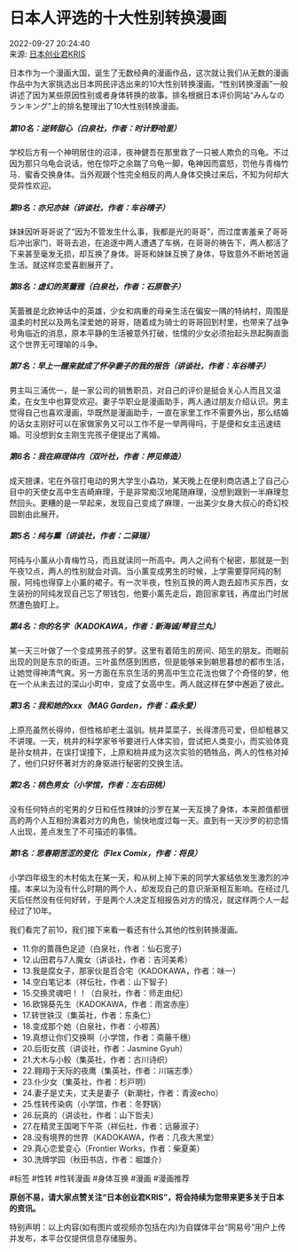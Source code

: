 # 日本人评选的十大性别转换漫画

2022-09-27 20:24:40  
来源: [日本创业君KRIS](https://www.163.com/dy/media/T1646653282061.html)  

日本作为一个漫画大国，诞生了无数经典的漫画作品，这次就让我们从无数的漫画作品中为大家挑选出日本网民评选出来的10大性别转换漫画。“性别转换漫画”一般讲述了因为某些原因性别或者身体转换的故事。排名根据日本评价网站“みんなのランキング”上的排名整理出了10大性别转换漫画。

##### 第10名：逆转甜心（白泉社，作者：时计野哈里）

学校后方有一个神明居住的沼泽，夜神健吾在那里救了一只被人欺负的乌龟。不过因为那只乌龟会说话，他在惊吓之余踹了乌龟一脚，龟神因而震怒，罚他与青梅竹马．蜜香交换身体。当外观跟个性完全相反的两人身体交换过来后，不知为何却大受异性欢迎。

##### 第9名：亦兄亦妹（讲谈社，作者：车谷晴子）

妹妹因听哥哥说了“因为不管发生什么事，我都是光的哥哥”，而过度害羞亲了哥哥后冲出家门，哥哥去追，在追逐中两人遭遇了车祸，在哥哥的祷告下，两人都活了下来甚至毫发无损，却互换了身体。哥哥和妹妹互换了身体，导致意外不断地苦逼生活。就这样恋爱喜剧展开了。

##### 第8名：虚幻的芙蕾雅（白泉社，作者：石原敬子）

芙蕾雅是北欧神话中的英雄，少女和病重的母亲生活在偏安一隅的特纳村，周围是温柔的村民以及两名深爱她的哥哥，随着成为骑士的哥哥回到村里，也带来了战争号角临近的消息，原本平静的生活被意外打破，怯懦的少女必须抬起头昂起胸直面这个世界无可理喻的斗争。

##### 第7名：早上一醒来就成了怀孕妻子的我的报告（讲谈社，作者：车谷晴子）

男主叫三浦优一，是一家公司的销售职员，对自己的评价是挺会关心人而且又温柔，在女生中也算受欢迎。妻子华职业是漫画助手，两人通过朋友介绍认识。男主觉得自己也喜欢漫画，华既然是漫画助手，一直在家里工作不需要外出，那么结婚的话女主刚好可以在家做家务又可以工作不是一举两得吗，于是便和女主迅速结婚。可没想到女主刚生完孩子便提出了离婚。

##### 第6名：我在麻理体内（双叶社，作者：押见修造）

成天翘课，宅在外宿打电动的男大学生小森功，某天晚上在便利商店遇上了自己心目中的天使女高中生吉崎麻理，于是非常痴汉地尾随麻理，没想到跟到一半麻理忽然回头。更糟的是一早起来，发现自己变成了麻理，一出美少女身大叔心的奇幻校园剧由此展开。

##### 第5名：纯与薰（讲谈社，作者：二驿瑞）

阿纯与小薰从小青梅竹马，而且就读同一所高中。两人之间有个秘密，那就是一到午夜12点，两人的性别就会对调。当小薰变成男生的时候，上学需要穿阿纯的制服，阿纯也得穿上小薰的裙子。有一次半夜，性别互换的两人跑去超市买东西，女生装扮的阿纯发现自己忘了带钱包，他要小薰先走后，跑回家拿钱，再度出门时居然遭色狼盯上。

##### 第4名：你的名字（KADOKAWA，作者：新海诚/琴音兰丸）

某一天三叶做了一个变成男孩子的梦。这里有着陌生的房间、陌生的朋友。而眼前出现的则是东京的街道。三叶虽然感到困惑，但是能够来到朝思暮想的都市生活，让她觉得神清气爽。另一方面在东京生活的男高中生立花泷也做了个奇怪的梦，他在一个从未去过的深山小町中，变成了女高中生。两人就这样在梦中邂逅了彼此。

##### 第3名：我和她的xxx（MAG Garden，作者：森永爱）

上原亮虽然长得帅，但性格却老土温驯。桃井菜菜子，长得漂亮可爱，但却粗暴又不讲理。一天，桃井的科学家爷爷要进行人体实验，尝试把人类变小，而实验体竟是孙女桃井，在误打误撞下，上原和桃井成为这次实验的牺牲品，两人的性格对掉了，他们只好怀著对方的身驱进行秘密的交换生活。

##### 第2名：桃色男女（小学馆，作者：左右田桃）

没有任何特点的宅男的夕日和任性辣妹的沙罗在某一天互换了身体，本来颜值都很高的两个人互相扮演着对方的角色，愉快地度过每一天。直到有一天沙罗的初恋情人出现，差点发生了不可描述的事情。

##### 第1名：思春期苦涩的变化（Flex Comix，作者：将良）

小学四年级生的木村佑太在某一天，和从树上掉下来的同学大冢结依发生激烈的冲撞。本来以为没有什么时期的两个人，却发现自己的意识渐渐相互影响。在经过几天后任然没有任何好转，于是两个人决定互相报告对方的情况，就这样两个人一起经过了10年。

我们看完了前10，我们接下来看一看还有什么其他的性别转换漫画。

-   11.你的蔷薇色足迹（白泉社，作者：仙石宽子）
-   12.山田君与7人魔女（讲谈社，作者：吉河美希）
-   13.我是腐女子，那家伙是百合宅（KADOKAWA，作者：味一）
-   14.空白笔记本（祥伝社，作者：山下智子）
-   15.交换灵魂吧！！（白泉社，作者：师走由纪）
-   16.欧锦葵先生（KADOKAWA，作者：雨宮赤座）
-   17.转世铁汉（集英社，作者：东条仁）
-   18.变成那个她（白泉社，作者：小椋茜）
-   19.真想让你们交换啊（小学馆，作者：斋藤千穗）
-   20.后街女孩（讲谈社，作者：Jasmine Gyuh）
-   21.大木与小鲛（集英社，作者：古川诗织）
-   22.翱翔于天际的夜鹰（集英社，作者：川端志季）
-   23.仆少女（集英社，作者：杉戸明）
-   24.妻子是丈夫，丈夫是妻子（新潮社，作者：青波echo）
-   25.性转传染病（小学馆，作者：冬野锅）
-   26.玩真的（讲谈社，作者：山下哲夫）
-   27.在精灵王国喝下午茶（祥伝社，作者：远藤淑子）
-   28.没有境界的世界（KADOKAWA，作者：几夜大黑堂）
-   29.真心恋爱变心（Frontier Works，作者：柴夏美）
-   30.洗牌学园（秋田书店，作者：堀雄介）

#标签
#性转 #性转漫画 #身体互换 #漫画 #漫画推荐

**原创不易，请大家点赞关注“日本创业君KRIS”，将会持续为您带来更多关于日本的资讯。**

特别声明：以上内容(如有图片或视频亦包括在内)为自媒体平台“网易号”用户上传并发布，本平台仅提供信息存储服务。